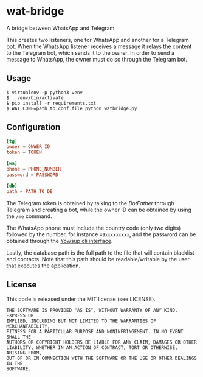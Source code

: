 # wat-bridge

A bridge between WhatsApp and Telegram.

This creates two listeners, one for WhatsApp and another for a Telegram bot. When the WhatsApp listener receives a message it relays the content to the Telegram bot, which sends it to the owner. In order to send a message to WhatsApp, the owner must do so through the Telegram bot.

## Usage

```
$ virtualenv -p python3 venv
$ . venv/bin/activate
$ pip install -r requirements.txt
$ WAT_CONF=path_to_conf_file python watbridge.py
```

## Configuration

```conf
[tg]
owner = ONWER_ID
token = TOKEN

[wa]
phone = PHONE_NUMBER
password = PASSWORD

[db]
path = PATH_TO_DB
```

The Telegram token is obtained by talking to the *BotFather* through Telegram and creating a bot, while the owner ID can be obtained by using the `/me` command.

The WhatsApp phone must include the country code (only two digits) followed by the number, for instance `49xxxxxxxxx`, and the password can be obtained through the [Yowsup cli interface](https://github.com/tgalal/yowsup/wiki/yowsup-cli-2.0).

Lastly, the database path is the full path to the file that will contain blacklist and contacts. Note that this path should be readable/writable by the user that executes the application.

## License

This code is released under the MIT license (see LICENSE).

```
THE SOFTWARE IS PROVIDED "AS IS", WITHOUT WARRANTY OF ANY KIND, EXPRESS OR
IMPLIED, INCLUDING BUT NOT LIMITED TO THE WARRANTIES OF MERCHANTABILITY,
FITNESS FOR A PARTICULAR PURPOSE AND NONINFRINGEMENT. IN NO EVENT SHALL THE
AUTHORS OR COPYRIGHT HOLDERS BE LIABLE FOR ANY CLAIM, DAMAGES OR OTHER
LIABILITY, WHETHER IN AN ACTION OF CONTRACT, TORT OR OTHERWISE, ARISING FROM,
OUT OF OR IN CONNECTION WITH THE SOFTWARE OR THE USE OR OTHER DEALINGS IN THE
SOFTWARE.
```
